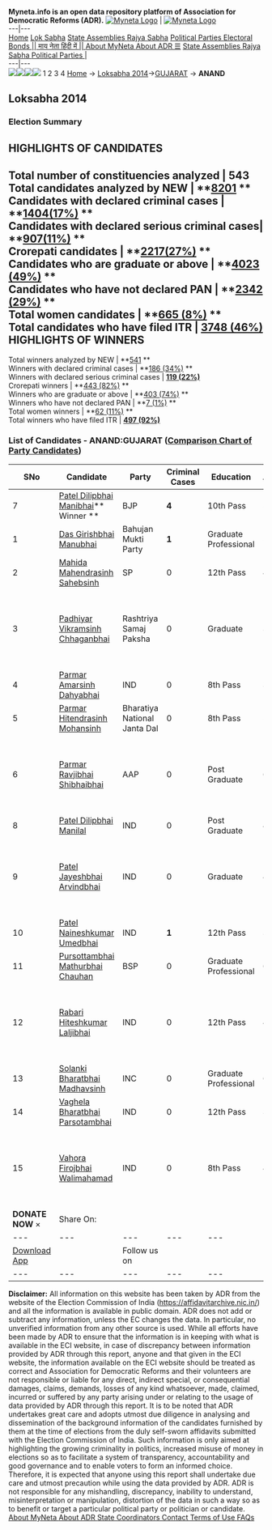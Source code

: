**Myneta.info is an open data repository platform of Association for Democratic Reforms (ADR).**
[![Myneta Logo](https://www.myneta.info/lib/img/myneta-logo.png)](https://www.myneta.info/) | [![Myneta Logo](https://www.myneta.info/lib/img/adr-logo.png)](https://adrindia.org)  
---|---  
[Home](https://www.myneta.info/) [Lok Sabha](https://www.myneta.info/#ls "Lok Sabha") [ State Assemblies ](https://www.myneta.info/#sa "State Assemblies") [Rajya Sabha](https://www.myneta.info/#rs "Rajya Sabha") [Political Parties ](https://www.myneta.info/party "Political Parties") [ Electoral Bonds ](https://www.myneta.info/electoral_bonds "Electoral Bonds") [ || माय नेता हिंदी में || ](https://translate.google.co.in/translate?prev=hp&hl=en&js=y&u=www.myneta.info&sl=en&tl=hi&history_state0=) [ About MyNeta ](https://adrindia.org/content/about-myneta) [ About ADR ](https://adrindia.org/about-adr/who-we-are) [☰](javascript:void\(0\))
[ State Assemblies ](https://www.myneta.info/#sa "State Assemblies") [ Rajya Sabha ](https://www.myneta.info/#rs "Rajya Sabha") [ Political Parties ](https://www.myneta.info/party "Political Parties")
|   
---|---  
![](https://www.myneta.info/lib/img/banner/banner-1.png)![](https://www.myneta.info/lib/img/banner/banner-2.png)![](https://www.myneta.info/lib/img/banner/banner-3.png)![](https://www.myneta.info/lib/img/banner/banner-4.png)
1  2  3  4 
[Home](https://www.myneta.info/) → [Loksabha 2014](https://www.myneta.info/ls2014/)→[GUJARAT](https://www.myneta.info/ls2014/index.php?action=show_constituencies&state_id=6) → **ANAND**
### 
## Loksabha 2014
###  Election Summary 
HIGHLIGHTS OF CANDIDATES  
---  
Total number of constituencies analyzed |  543   
Total candidates analyzed by NEW | **[8201](https://www.myneta.info/ls2014/index.php?action=summary&subAction=candidates_analyzed&sort=candidate#summary) **  
Candidates with declared criminal cases | **[1404(17%)](https://www.myneta.info/ls2014/index.php?action=summary&subAction=crime&sort=candidate#summary) **  
Candidates with declared serious criminal cases| **[907(11%)](https://www.myneta.info/ls2014/index.php?action=summary&subAction=serious_crime&sort=candidate#summary) **  
Crorepati candidates | **[2217(27%)](https://www.myneta.info/ls2014/index.php?action=summary&subAction=crorepati&sort=candidate#summary) **  
Candidates who are graduate or above | **[4023 (49%)](https://www.myneta.info/ls2014/index.php?action=summary&subAction=education&sort=candidate#summary) **  
Candidates who have not declared PAN | **[2342 (29%)](https://www.myneta.info/ls2014/index.php?action=summary&subAction=without_pan&sort=candidate#summary) **  
Total women candidates | **[665 (8%)](https://www.myneta.info/ls2014/index.php?action=summary&subAction=women_candidate&sort=candidate#summary) **  
Total candidates who have filed ITR | [**3748 (46%)**](https://www.myneta.info/ls2014/index.php?action=summary&subAction=filed_itr&sort=candidate#summary)  
HIGHLIGHTS OF WINNERS  
---  
Total winners analyzed by NEW | **[541](https://www.myneta.info/ls2014/index.php?action=summary&subAction=winner_analyzed&sort=candidate#summary) **  
Winners with declared criminal cases | **[186 (34%)](https://www.myneta.info/ls2014/index.php?action=summary&subAction=winner_crime&sort=candidate#summary) **  
Winners with declared serious criminal cases | **[119 (22%)](https://www.myneta.info/ls2014/index.php?action=summary&subAction=winner_serious_crime&sort=candidate#summary)**  
Crorepati winners | **[443 (82%)](https://www.myneta.info/ls2014/index.php?action=summary&subAction=winner_crorepati&sort=candidate#summary) **  
Winners who are graduate or above | **[403 (74%)](https://www.myneta.info/ls2014/index.php?action=summary&subAction=winner_education&sort=candidate#summary) **  
Winners who have not declared PAN | **[7 (1%)](https://www.myneta.info/ls2014/index.php?action=summary&subAction=winner_without_pan&sort=candidate#summary) **  
Total women winners | **[62 (11%)](https://www.myneta.info/ls2014/index.php?action=summary&subAction=winner_women&sort=candidate#summary) **  
Total winners who have filed ITR | [**497 (92%)**](https://www.myneta.info/ls2014/index.php?action=summary&subAction=winner_filed_itr&sort=candidate#summary)  
### List of Candidates - ANAND:GUJARAT ([Comparison Chart of Party Candidates](https://www.myneta.info/ls2014/comparisonchart.php?constituency_id=281))
SNo | Candidate| Party| Criminal Cases| Education| Age| Total Assets| Liabilities  
---|---|---|---|---|---|---|---  
7  | [Patel Dilipbhai Manibhai](https://www.myneta.info/ls2014/candidate.php?candidate_id=5296)** Winner ** | BJP | **4** | 10th Pass| 59 | Rs 7,59,98,610 ~ 7 Crore+ | Rs 76,32,620 ~ 76 Lacs+  
1  | [Das Girishbhai Manubhai](https://www.myneta.info/ls2014/candidate.php?candidate_id=6619) | Bahujan Mukti Party | **1** | Graduate Professional| 56 | Rs 30,41,264 ~ 30 Lacs+ | Rs 3,651 ~ 3 Thou+  
2  | [Mahida Mahendrasinh Sahebsinh](https://www.myneta.info/ls2014/candidate.php?candidate_id=4566) | SP | 0 | 12th Pass| 42 | Rs 40,85,000 ~ 40 Lacs+ | Rs 0 ~   
3  | [Padhiyar Vikramsinh Chhaganbhai](https://www.myneta.info/ls2014/candidate.php?candidate_id=6620) | Rashtriya Samaj Paksha | 0 | Graduate| 39 | ![](https://myneta.info/image_v2.php?myneta_folder=ls2014&candidate_id=6620&col=ta) | ![](https://myneta.info/image_v2.php?myneta_folder=ls2014&candidate_id=6620&col=lia)  
4  | [Parmar Amarsinh Dahyabhai](https://www.myneta.info/ls2014/candidate.php?candidate_id=7284) | IND | 0 | 8th Pass| 33 | Rs 27,000 ~ 27 Thou+ | Rs 0 ~   
5  | [Parmar Hitendrasinh Mohansinh](https://www.myneta.info/ls2014/candidate.php?candidate_id=7290) | Bharatiya National Janta Dal | 0 | 8th Pass| 58 | Rs 10,95,800 ~ 10 Lacs+ | Rs 0 ~   
6  | [Parmar Ravjibhai Shibhaibhai](https://www.myneta.info/ls2014/candidate.php?candidate_id=6618) | AAP | 0 | Post Graduate| 66 | ![](https://myneta.info/image_v2.php?myneta_folder=ls2014&candidate_id=6618&col=ta) | ![](https://myneta.info/image_v2.php?myneta_folder=ls2014&candidate_id=6618&col=lia)  
8  | [Patel Dilipbhai Manilal](https://www.myneta.info/ls2014/candidate.php?candidate_id=7288) | IND | 0 | Post Graduate| 40 | Rs 3,90,000 ~ 3 Lacs+ | Rs 0 ~   
9  | [Patel Jayeshbhai Arvindbhai](https://www.myneta.info/ls2014/candidate.php?candidate_id=7286) | IND | 0 | Graduate| 49 | ![](https://myneta.info/image_v2.php?myneta_folder=ls2014&candidate_id=7286&col=ta) | ![](https://myneta.info/image_v2.php?myneta_folder=ls2014&candidate_id=7286&col=lia)  
10  | [Patel Naineshkumar Umedbhai](https://www.myneta.info/ls2014/candidate.php?candidate_id=7285) | IND | **1** | 12th Pass| 33 | Rs 53,46,000 ~ 53 Lacs+ | Rs 0 ~   
11  | [Pursottambhai Mathurbhai Chauhan](https://www.myneta.info/ls2014/candidate.php?candidate_id=4565) | BSP | 0 | Graduate Professional| 61 | Rs 73,56,493 ~ 73 Lacs+ | Rs 18,000 ~ 18 Thou+  
12  | [Rabari Hiteshkumar Laljibhai](https://www.myneta.info/ls2014/candidate.php?candidate_id=7287) | IND | 0 | 12th Pass| 43 | ![](https://myneta.info/image_v2.php?myneta_folder=ls2014&candidate_id=7287&col=ta) | ![](https://myneta.info/image_v2.php?myneta_folder=ls2014&candidate_id=7287&col=lia)  
13  | [Solanki Bharatbhai Madhavsinh](https://www.myneta.info/ls2014/candidate.php?candidate_id=4564) | INC | 0 | Graduate Professional| 60 | Rs 6,04,84,100 ~ 6 Crore+ | Rs 23,34,855 ~ 23 Lacs+  
14  | [Vaghela Bharatbhai Parsotambhai](https://www.myneta.info/ls2014/candidate.php?candidate_id=6616) | IND | 0 | 12th Pass| 33 | Rs 6,500 ~ 6 Thou+ | Rs 0 ~   
15  | [Vahora Firojbhai Walimahamad](https://www.myneta.info/ls2014/candidate.php?candidate_id=7283) | IND | 0 | 8th Pass| 42 | ![](https://myneta.info/image_v2.php?myneta_folder=ls2014&candidate_id=7283&col=ta) | ![](https://myneta.info/image_v2.php?myneta_folder=ls2014&candidate_id=7283&col=lia)  
|  **DONATE NOW** × |  Share On:  | [](https://api.whatsapp.com/send?text=https%3A%2F%2Fmyneta.info%2Fpunjab2022%2Findex.php%3Faction%3Dshow_constituencies%26state_id%3D19) | [](https://www.facebook.com/sharer/sharer.php?u=https%3A%2F%2Fmyneta.info%2Fpunjab2022%2Findex.php%3Faction%3Dshow_constituencies%26state_id%3D19) | [](https://twitter.com/share?url=https%3A%2F%2Fmyneta.info%2Fpunjab2022%2Findex.php%3Faction%3Dshow_constituencies%26state_id%3D19)  
---|---|---|---|---  
| [ Download App ](https://play.google.com/store/apps/details?id=com.webrosoft.myneta1&pcampaignid=pcampaignidMKT-Other-global-all-co-prtnr-py-PartBadge-Mar2515-1) | [](https://play.google.com/store/apps/details?id=com.webrosoft.myneta1&pcampaignid=pcampaignidMKT-Other-global-all-co-prtnr-py-PartBadge-Mar2515-1) |  Follow us on  | [](https://www.facebook.com/adrindia.org/) | [](https://twitter.com/adrspeaks) | [](https://groups.google.com/g/national-election-watch?hl=en&pli=1) | [](https://www.instagram.com/adrspeaks/) | [](https://www.youtube.com/user/adrspeaks) | [](https://sharechat.com/profile/adrspeaks)  
---|---|---|---|---|---|---|---|---  
**Disclaimer:** All information on this website has been taken by ADR from the website of the Election Commission of India (https://affidavitarchive.nic.in/) and all the information is available in public domain. ADR does not add or subtract any information, unless the EC changes the data. In particular, no unverified information from any other source is used. While all efforts have been made by ADR to ensure that the information is in keeping with what is available in the ECI website, in case of discrepancy between information provided by ADR through this report, anyone and that given in the ECI website, the information available on the ECI website should be treated as correct and Association for Democratic Reforms and their volunteers are not responsible or liable for any direct, indirect special, or consequential damages, claims, demands, losses of any kind whatsoever, made, claimed, incurred or suffered by any party arising under or relating to the usage of data provided by ADR through this report. It is to be noted that ADR undertakes great care and adopts utmost due diligence in analysing and dissemination of the background information of the candidates furnished by them at the time of elections from the duly self-sworn affidavits submitted with the Election Commission of India. Such information is only aimed at highlighting the growing criminality in politics, increased misuse of money in elections so as to facilitate a system of transparency, accountability and good governance and to enable voters to form an informed choice. Therefore, it is expected that anyone using this report shall undertake due care and utmost precaution while using the data provided by ADR. ADR is not responsible for any mishandling, discrepancy, inability to understand, misinterpretation or manipulation, distortion of the data in such a way so as to benefit or target a particular political party or politician or candidate. 
[ About MyNeta ](https://adrindia.org/content/about-myneta) [ About ADR ](https://adrindia.org/about-adr/who-we-are) [ State Coordinators ](https://adrindia.org/about-adr/state-coordinators) [ Contact ](https://adrindia.org/contact-us) [ Terms of Use ](https://adrindia.org/content/adr-terms-use) [ FAQs ](https://adrindia.org/content/faqs)
